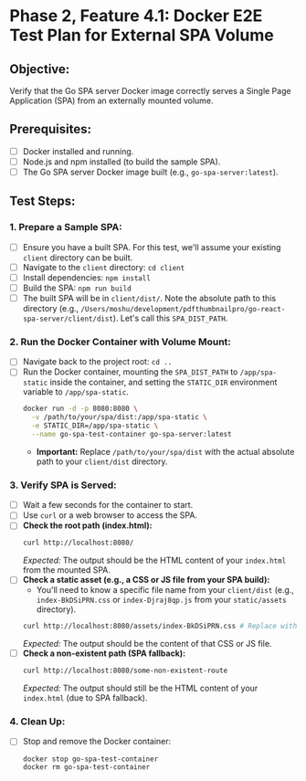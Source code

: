 # Phase 2, Feature 4.1: Docker E2E Test Plan for External SPA Volume

## Objective:
Verify that the Go SPA server Docker image correctly serves a Single Page Application (SPA) from an externally mounted volume.

## Prerequisites:
- [ ] Docker installed and running.
- [ ] Node.js and npm installed (to build the sample SPA).
- [ ] The Go SPA server Docker image built (e.g., `go-spa-server:latest`).

## Test Steps:

### 1. Prepare a Sample SPA:
- [ ] Ensure you have a built SPA. For this test, we'll assume your existing `client` directory can be built.
- [ ] Navigate to the `client` directory: `cd client`
- [ ] Install dependencies: `npm install`
- [ ] Build the SPA: `npm run build`
- [ ] The built SPA will be in `client/dist/`. Note the absolute path to this directory (e.g., `/Users/moshu/development/pdfthumbnailpro/go-react-spa-server/client/dist`). Let's call this `SPA_DIST_PATH`.

### 2. Run the Docker Container with Volume Mount:
- [ ] Navigate back to the project root: `cd ..`
- [ ] Run the Docker container, mounting the `SPA_DIST_PATH` to `/app/spa-static` inside the container, and setting the `STATIC_DIR` environment variable to `/app/spa-static`.
  ```bash
  docker run -d -p 8080:8080 \
    -v /path/to/your/spa/dist:/app/spa-static \
    -e STATIC_DIR=/app/spa-static \
    --name go-spa-test-container go-spa-server:latest
  ```
  *   **Important:** Replace `/path/to/your/spa/dist` with the actual absolute path to your `client/dist` directory.

### 3. Verify SPA is Served:
- [ ] Wait a few seconds for the container to start.
- [ ] Use `curl` or a web browser to access the SPA.
- [ ] **Check the root path (index.html):**
  ```bash
  curl http://localhost:8080/
  ```
  *Expected:* The output should be the HTML content of your `index.html` from the mounted SPA.
- [ ] **Check a static asset (e.g., a CSS or JS file from your SPA build):**
  *   You'll need to know a specific file name from your `client/dist` (e.g., `index-BkDSiPRN.css` or `index-Djraj8qp.js` from your `static/assets` directory).
  ```bash
  curl http://localhost:8080/assets/index-BkDSiPRN.css # Replace with an actual asset path
  ```
  *Expected:* The output should be the content of that CSS or JS file.
- [ ] **Check a non-existent path (SPA fallback):**
  ```bash
  curl http://localhost:8080/some-non-existent-route
  ```
  *Expected:* The output should still be the HTML content of your `index.html` (due to SPA fallback).

### 4. Clean Up:
- [ ] Stop and remove the Docker container:
  ```bash
  docker stop go-spa-test-container
  docker rm go-spa-test-container
  ```
